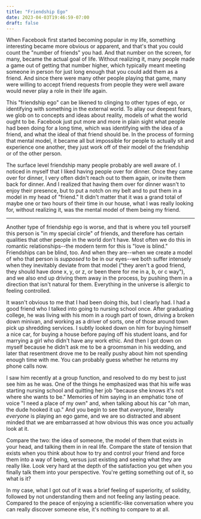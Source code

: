 ```yaml
---
title: "Friendship Ego"
date: 2023-04-03T19:46:59-07:00
draft: false
---
```


When Facebook first started becoming popular in my life, something interesting became more obvious or apparent, and that's that you could count the "number of friends" you had. And that number on the screen, for many, became the actual goal of life. Without realizing it, many people made a game out of getting that number higher, which typically meant meeting someone in person for just long enough that you could add them as a friend. And since there were many other people playing that game, many were willing to accept friend requests from people they were well aware would never play a role in their life again.

This "friendship ego" can be likened to clinging to other types of ego, or identifying with something in the external world. To allay our deepest fears, we glob on to concepts and ideas about reality, models of what the world ought to be. Facebook just put more and more in plain sight what people had been doing for a long time, which was identifying with the idea of a friend, and what the ideal of that friend should be. In the process of forming that mental model, it became all but impossible for people to actually sit and experience one another, they just work off of their model of the friendship or of the other person.

The surface level friendship many people probably are well aware of. I noticed in myself that I liked having people over for dinner. Once they came over for dinner, I very often didn't reach out to them again, or invite them back for dinner. And I realized that having them over for dinner wasn't to enjoy their presence, but to put a notch on my belt and to put them in a model in my head of "friend." It didn't matter that it was a grand total of maybe one or two hours of their time in our house, what I was really looking for, without realizing it, was the mental model of them being my friend.

---

Another type of friendship ego is worse, and that is where you tell yourself this person is "in my special circle" of friends, and therefore has certain qualities that other people in the world don't have. Most often we do this in romantic relationships--the modern term for this is "love is blind." Friendships can be blind, too. And when they are--when we create a model of who that person is _supposed_ to be in our eyes--we both suffer intensely when they inevitably deviate from that model ("they aren't a good friend, they should have done x, y, or z, or been there for me in a, b, or c way"), and we also end up driving them away in the process, by pushing them in a direction that isn't natural for them. Everything in the universe is allergic to feeling controlled.

It wasn't obvious to me that I had been doing this, but I clearly had. I had a good friend who I talked into going to nursing school once. After graduating college, he was living with his mom in a rough part of town, driving a broken down minivan, and working as a driver of sorts, one of those around town pick up shredding services. I subtly looked down on him for buying himself a nice car, for buying a house before paying off his student loans, and for marrying a girl who didn't have any work ethic. And then I got down on myself because he didn't ask me to be a groomsman in his wedding, and later that resentment drove me to be really pushy about him not spending enough time with me. You can probably guess whether he returns my phone calls now.

I saw him recently at a group function, and resolved to do my best to just see him as he was. One of the things he emphasized was that his wife was starting nursing school and quitting her job "because she knows it's not where she wants to be." Memories of him saying in an emphatic tone of voice "I need a place of my own" and, when talking about his car "oh man, the dude hooked it up." And you begin to see that _everyone_, literally _everyone_ is playing an ego game, and we are so distracted and absent minded that we are embarrassed at how obvious this was once you actually look at it.

Compare the two: the idea of someone, the model of them that exists in your head, and talking them in in real life. Compare the state of tension that exists when you think about how to try and control your friend and force them into a way of being, versus just existing and seeing what they are really like. Look very hard at the depth of the satisfaction you get when you finally talk them into your perspective. You're getting something out of it, so what is it? 

In my case, what I got out of it was a brief feeling of superiority, of solidity, followed by not understanding them and not feeling any lasting peace. Compared to the peace of enjoying a scientific-like conversation where you can really discover someone else, it's nothing to compare to at all.



